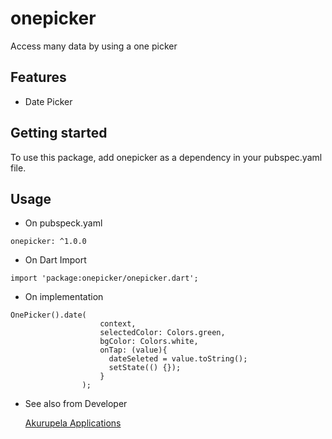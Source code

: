 # onepicker

Access many data by using a one picker

## Features

- Date Picker


## Getting started

To use this package, add onepicker as a dependency in your pubspec.yaml file.

## Usage

- On pubspeck.yaml

```
onepicker: ^1.0.0
```

- On Dart Import

```
import 'package:onepicker/onepicker.dart';
```

- On implementation

```
OnePicker().date(
                    context,
                    selectedColor: Colors.green,
                    bgColor: Colors.white,
                    onTap: (value){
                      dateSeleted = value.toString();
                      setState(() {});
                    }
                );
```

- See also from Developer

  [Akurupela Applications](https://akurupela.com/)